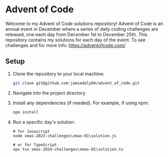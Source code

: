 # Advent of Code

Welcome to my Advent of Code solutions repository! Advent of Code is an annual event in December where a series of daily coding challenges are released, one each day from December 1st to December 25th. This repository contains my solutions for each day of the event.
To see challenges and for more info: https://adventofcode.com/

## Setup

1. Clone the repository to your local machine:

   ```bash
   git clone git@github.com:jamiedaly04/advent_of_code.git
   ```

2. Navigate into the project directory

3. Install any dependencies (if needed). For example, if using npm:

   ```bash
   npm install
   ```

4. Run a specific day's solution:

   ```
   # for Javascript
   node xmas-2023-challenges\xmas-01\solution.js
   ```

   ```
   # or for TypeScript
   npx tsx xmas-2024-challenges\xmas-01\solution.ts
   ```
